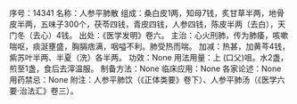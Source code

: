 序号：14341
名称：人参平肺散
组成：桑白皮1两，知母7钱，炙甘草半两，地骨皮半两，五味子300个，茯苓四钱，青皮四钱，人参四钱，陈皮半两（去白），天门冬（去心）4钱。
出处：《医学发明》卷六。
主治：心火刑肺，传为肺痿，咳嗽喘呕，痰涎壅盛，胸膈痞满，咽嗌不利。肺受热而喘。
加减：热甚，加黄芩4钱，紫苏叶半两、半夏（洗）各半两。
功效：None
用法用量：上 (口父)咀。水2盏，煎至1盏，食后去滓温服。
制备方法：None
临床应用：None
各家论述：None
用药禁忌：None
附注：人参平肺饮（《正体类要》卷下）、人参平肺汤（《医学六要·治法汇》卷三）。
